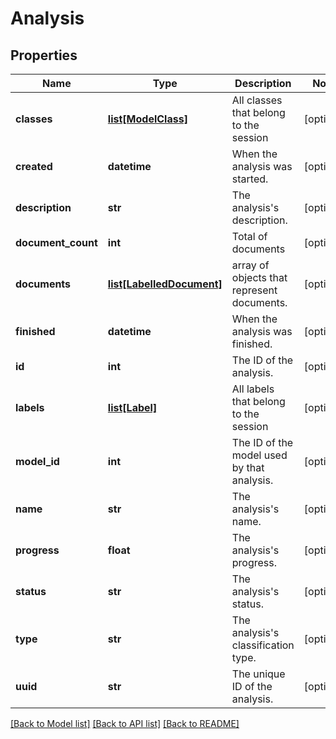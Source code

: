# Analysis

## Properties
Name | Type | Description | Notes
------------ | ------------- | ------------- | -------------
**classes** | [**list[ModelClass]**](ModelClass.md) | All classes that belong to the session | [optional] 
**created** | **datetime** | When the analysis was started. | [optional] 
**description** | **str** | The analysis&#39;s description. | [optional] 
**document_count** | **int** | Total of documents | [optional] 
**documents** | [**list[LabelledDocument]**](LabelledDocument.md) | array of objects that represent documents. | [optional] 
**finished** | **datetime** | When the analysis was finished. | [optional] 
**id** | **int** | The ID of the analysis. | [optional] 
**labels** | [**list[Label]**](Label.md) | All labels that belong to the session | [optional] 
**model_id** | **int** | The ID of the model used by that analysis. | [optional] 
**name** | **str** | The analysis&#39;s name. | [optional] 
**progress** | **float** | The analysis&#39;s progress. | [optional] 
**status** | **str** | The analysis&#39;s status. | [optional] 
**type** | **str** | The analysis&#39;s classification type. | [optional] 
**uuid** | **str** | The unique ID of the analysis. | [optional] 

[[Back to Model list]](../README.md#documentation-for-models) [[Back to API list]](../README.md#documentation-for-api-endpoints) [[Back to README]](../README.md)


